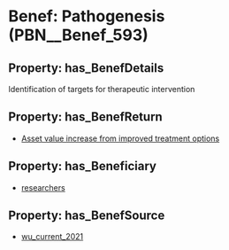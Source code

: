 # Benef: __Pathogenesis__ (PBN__Benef_593)

## Property: has_BenefDetails

Identification of targets for therapeutic intervention

## Property: has_BenefReturn

* [Asset value increase from improved treatment options](../BenefReturn/PBN__BenefReturn_645)

## Property: has_Beneficiary

* [researchers](../Stakeholder/PBN__Stakeholder_2)

## Property: has_BenefSource

* [wu_current_2021](../Article/PBN__Article_118)

